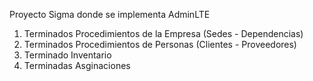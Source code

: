 Proyecto Sigma donde se implementa AdminLTE
1. Terminados Procedimientos de la Empresa (Sedes - Dependencias)
2. Terminados Procedimientos de Personas (Clientes - Proveedores)
3. Terminado Inventario
4. Terminadas Asginaciones